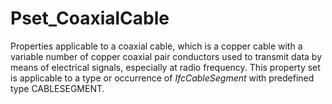 # Pset_CoaxialCable

Properties applicable to a coaxial cable, which is a copper cable with a variable number of copper coaxial pair conductors used to transmit data by means of electrical signals, especially at radio frequency. This property set is applicable to a type or occurrence of _IfcCableSegment_ with predefined type CABLESEGMENT.
<!-- end of short definition -->

